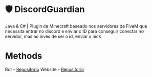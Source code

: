 # 🛡️ DiscordGuardian
Java &amp; C# | Plugin de Minecraft baseado nos servidores de FiveM que necessita entrar no discord e enviar o ID para conseguir conectar no servidor, mas ao invés de ser o id, enviar o nick

# Methods
Bot - [Repositorio](https://github.com/iagof-dev/DiscordGuardianBot)
Website - [Repositorio](https://github.com/iagof-dev/DiscordGuardian_Site)
